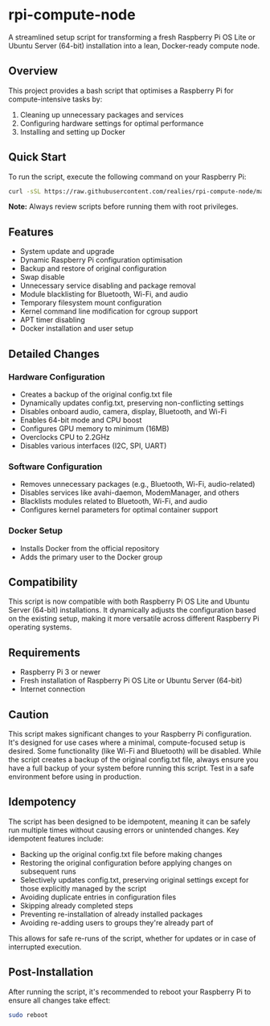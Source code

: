 # rpi-compute-node

A streamlined setup script for transforming a fresh Raspberry Pi OS Lite or Ubuntu Server (64-bit) installation into a lean, Docker-ready compute node.

## Overview

This project provides a bash script that optimises a Raspberry Pi for compute-intensive tasks by:

1. Cleaning up unnecessary packages and services
2. Configuring hardware settings for optimal performance
3. Installing and setting up Docker

## Quick Start

To run the script, execute the following command on your Raspberry Pi:

```bash
curl -sSL https://raw.githubusercontent.com/realies/rpi-compute-node/master/setup.sh | sudo bash
```

**Note:** Always review scripts before running them with root privileges.

## Features

- System update and upgrade
- Dynamic Raspberry Pi configuration optimisation
- Backup and restore of original configuration
- Swap disable
- Unnecessary service disabling and package removal
- Module blacklisting for Bluetooth, Wi-Fi, and audio
- Temporary filesystem mount configuration
- Kernel command line modification for cgroup support
- APT timer disabling
- Docker installation and user setup

## Detailed Changes

### Hardware Configuration

- Creates a backup of the original config.txt file
- Dynamically updates config.txt, preserving non-conflicting settings
- Disables onboard audio, camera, display, Bluetooth, and Wi-Fi
- Enables 64-bit mode and CPU boost
- Configures GPU memory to minimum (16MB)
- Overclocks CPU to 2.2GHz
- Disables various interfaces (I2C, SPI, UART)

### Software Configuration

- Removes unnecessary packages (e.g., Bluetooth, Wi-Fi, audio-related)
- Disables services like avahi-daemon, ModemManager, and others
- Blacklists modules related to Bluetooth, Wi-Fi, and audio
- Configures kernel parameters for optimal container support

### Docker Setup

- Installs Docker from the official repository
- Adds the primary user to the Docker group

## Compatibility

This script is now compatible with both Raspberry Pi OS Lite and Ubuntu Server (64-bit) installations. It dynamically adjusts the configuration based on the existing setup, making it more versatile across different Raspberry Pi operating systems.

## Requirements

- Raspberry Pi 3 or newer
- Fresh installation of Raspberry Pi OS Lite or Ubuntu Server (64-bit)
- Internet connection

## Caution

This script makes significant changes to your Raspberry Pi configuration. It's designed for use cases where a minimal, compute-focused setup is desired. Some functionality (like Wi-Fi and Bluetooth) will be disabled. While the script creates a backup of the original config.txt file, always ensure you have a full backup of your system before running this script. Test in a safe environment before using in production.

## Idempotency

The script has been designed to be idempotent, meaning it can be safely run multiple times without causing errors or unintended changes. Key idempotent features include:

- Backing up the original config.txt file before making changes
- Restoring the original configuration before applying changes on subsequent runs
- Selectively updates config.txt, preserving original settings except for those explicitly managed by the script
- Avoiding duplicate entries in configuration files
- Skipping already completed steps
- Preventing re-installation of already installed packages
- Avoiding re-adding users to groups they're already part of

This allows for safe re-runs of the script, whether for updates or in case of interrupted execution.

## Post-Installation

After running the script, it's recommended to reboot your Raspberry Pi to ensure all changes take effect:

```bash
sudo reboot
```

